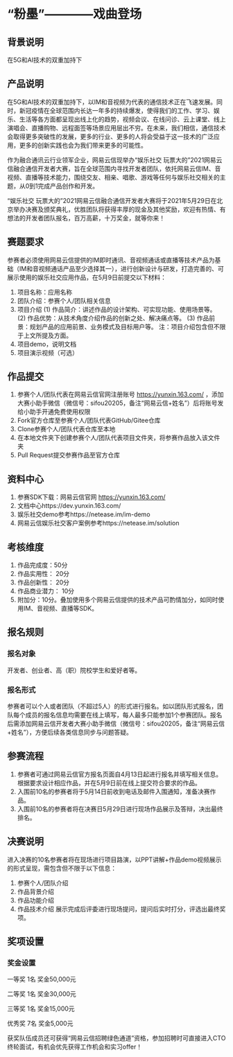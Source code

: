 # “粉墨”————戏曲登场
## 背景说明
 在5G和AI技术的双重加持下
## 产品说明
在5G和AI技术的双重加持下，以IM和音视频为代表的通信技术正在飞速发展。同时，新冠疫情在全球范围内长达一年多的持续爆发，使得我们的工作、学习、娱乐、生活等各方面都呈现出线上化的趋势，视频会议、在线问诊、云上课堂、线上演唱会、直播购物、远程面签等场景应用层出不穷。在未来，我们相信，通信技术会取得更多突破性的发展，更多的行业、更多的人将会受益于这一技术的广泛应用，更多的创新实践也会为我们带来更多的可能性。

作为融合通讯云行业领军企业，网易云信现举办“娱乐社交 玩票大的”2021网易云信融合通信开发者大赛，旨在全球范围内寻找开发者团队，依托网易云信IM、音视频、直播等技术能力，围绕交友、相亲、唱歌、游戏等任何与娱乐社交相关的主题，从0到1完成产品创作和开发。

“娱乐社交 玩票大的”2021网易云信融合通信开发者大赛将于2021年5月29日在北京举办决赛及颁奖典礼，优胜团队将获得丰厚的现金及其他奖励，欢迎有热情、有想法的开发者团队报名，百万高薪，十万奖金，就等你来！

## 赛题要求
参赛者必须使用网易云信提供的IM即时通讯、音视频通话或直播等技术产品为基础（IM和音视频通话产品至少选择其一），进行创新设计与研发，打造完善的、可展示使用的娱乐社交应用作品，在5月9日前提交以下材料：
1. 项目名称：应用名称
2. 团队介绍：参赛个人/团队相关信息
3. 项目介绍
(1) 作品简介：讲述作品的设计架构、可实现功能、使用场景等。
(2) 作品优势：从技术角度介绍作品的创新之处、解决痛点等。
(3) 作品前景：规划产品的应用前景、业务模式及目标用户等。
注：项目介绍包含但不限于上文所提及方面。
4. 项目demo，说明文档
5. 项目演示视频（可选）
## 作品提交
1. 参赛个人/团队代表在网易云信官网注册账号 https://yunxin.163.com/ ，添加大赛小助手微信（微信号：sifou20205，备注“网易云信+姓名”）后将账号发给小助手开通免费使用权限
2. Fork官方仓库至参赛个人/团队代表GitHub/Gitee仓库
3. Clone参赛个人/团队代表仓库至本地
4. 在本地文件夹下创建参赛个人/团队代表项目文件夹，将参赛作品放入该文件夹
5. Pull Request提交参赛作品至官方仓库
## 资料中心
1. 参赛SDK下载：网易云信官网 https://yunxin.163.com/
2. 文档中心https://dev.yunxin.163.com/
3. 娱乐社交demo参考https://netease.im/im-demo
4. 网易云信娱乐社交客户案例参考https://netease.im/solution
## 考核维度
1. 作品完成度：50分
2. 作品实用性： 20分
3. 作品创新性： 20分
4. 作品商业潜力： 10分
5. 附加分：10分。叠加使用多个网易云信提供的技术产品可酌情加分，如同时使用IM、音视频、直播等SDK。
## 报名规则
### 报名对象
开发者、创业者、高（职）院校学生和爱好者等。
### 报名形式
参赛者可以个人或者团队（不超过5人）的形式进行报名。如以团队形式报名，团队每个成员的报名信息均需要在线上填写，每人最多只能参加1个参赛团队。报名后需添加网易云信开发者大赛小助手微信（微信号：sifou20205，备注“网易云信+姓名”），方便后续各类信息同步与问题答疑。
## 参赛流程
1. 参赛者可通过网易云信官方报名页面自4月13日起进行报名并填写相关信息。根据要求设计相应作品，并在5月9日前在线上提交符合要求的作品。
2. 入围前10名的参赛者将于5月14日前收到电话及邮件入围通知，准备决赛作品。
3. 入围前10名的参赛者将在决赛日5月29日进行现场作品展示及答辩，决出最终排名。
## 决赛说明
进入决赛的10名参赛者将在现场进行项目路演，以PPT讲解+作品demo视频展示的形式呈现，需包含但不限于以下信息：
1. 参赛个人/团队介绍
2. 作品背景介绍
3. 作品功能介绍
4. 作品技术介绍 
展示完成后评委进行现场提问，提问后实时打分，评选出最终奖项。

## 奖项设置
### 奖金设置
一等奖 1名 奖金50,000元

二等奖 1名 奖金30,000元

三等奖 1名 奖金15,000元

优秀奖 7名 奖金5,000元

获奖队伍成员还可获得“网易云信招聘绿色通道”资格，参加招聘时可直接进入CTO终轮面试，有机会优先获得工作机会和实习offer！
